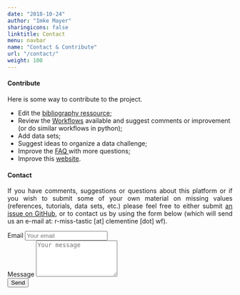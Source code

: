 ```yaml
---
date: "2018-10-24"
author: "Imke Mayer"
sharingicons: false
linktitle: Contact
menu: navbar
name: "Contact & Contribute"
url: "/contact/"
weight: 100
---
```



#### Contribute
<p align="justify">Here is some way to contribute to the project.</p>

- Edit the <a href="https://github.com/R-miss-tastic/website/blob/master/resources/rmisstastic_biblio.bib" target="_blank">bibliography ressource</a>;
- Review the <a href="/workflows/" target="_blank">Workflows</a> available and suggest comments or improvement (or do similar workflows in python);
- Add data sets;
- Suggest ideas to organize a data challenge;
- Improve the <a href="/posts/faq/" target="_blank">FAQ </a> with more questions;
- Improve this [website](https://github.com/R-miss-tastic/website).

#### Contact
<p align="justify">If you have comments, suggestions or questions about this platform or if you wish to submit some of your own material on missing values (references, tutorials, data sets, etc.) please feel free to either submit <a href="https://github.com/R-miss-tastic/website/issues" target="_blank">an issue on GitHub</a>, or to contact us by using the form below (which will send us an e-mail at: r-miss-tastic [at] clementine [dot] wf).</p>


<form method="POST" action="https://formspree.io/f/r-miss-tastic@clementine.wf">
    <div class="form-group">
        <label for="emailAddress">Email</label>
        <input type="email" class="form-control" name="email" id="emailAddress" placeholder="Your email">
    </div>
    <div class="form-group">
        <label for="message">Message</label>
        <textarea class="form-control" name="message" id="message" placeholder="Your message" rows="5"></textarea>
    </div>
    <button type="submit" class="btn btn-primary">Send</button>
</form>

<br>
